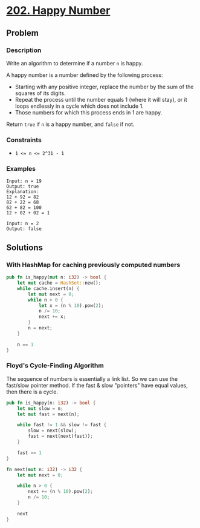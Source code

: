 # [202. Happy Number](https://leetcode.com/problems/happy-number/)

## Problem

### Description

Write an algorithm to determine if a number `n` is happy.

A happy number is a number defined by the following process:

* Starting with any positive integer, replace the number by the sum of the
  squares of its digits.
* Repeat the process until the number equals 1 (where it will stay), or it loops
  endlessly in a cycle which does not include 1.
* Those numbers for which this process ends in 1 are happy.

Return `true` if `n` is a happy number, and `false` if not.

### Constraints

* `1 <= n <= 2^31 - 1`

### Examples

```text
Input: n = 19
Output: true
Explanation:
12 + 92 = 82
82 + 22 = 68
62 + 82 = 100
12 + 02 + 02 = 1
```

```text
Input: n = 2
Output: false
```

## Solutions

### With HashMap for caching previously computed numbers

```rust
pub fn is_happy(mut n: i32) -> bool {
    let mut cache = HashSet::new();
    while cache.insert(n) {
        let mut next = 0;
        while n > 0 {
            let x = (n % 10).pow(2);
            n /= 10;
            next += x;
        }
        n = next;
    }

    n == 1
}
```

### Floyd's Cycle-Finding Algorithm

The sequence of numbers is essentially a link list. So we can use the fast/slow
pointer method. If the fast & slow "pointers" have equal values, then there is a
cycle.

```rust
pub fn is_happy(n: i32) -> bool {
    let mut slow = n;
    let mut fast = next(n);

    while fast != 1 && slow != fast {
        slow = next(slow);
        fast = next(next(fast));
    }

    fast == 1
}

fn next(mut n: i32) -> i32 {
    let mut next = 0;

    while n > 0 {
        next += (n % 10).pow(2);
        n /= 10;
    }

    next
}
```